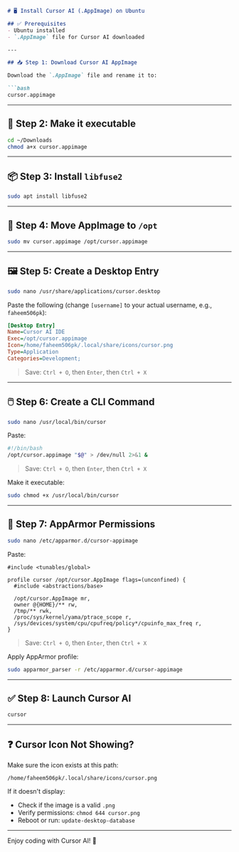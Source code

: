 ````markdown
# 🖥️ Install Cursor AI (.AppImage) on Ubuntu

## ✅ Prerequisites
- Ubuntu installed
- `.AppImage` file for Cursor AI downloaded

---

## 📥 Step 1: Download Cursor AI AppImage

Download the `.AppImage` file and rename it to:

```bash
cursor.appimage
````

---

## 📁 Step 2: Make it executable

```bash
cd ~/Downloads
chmod a+x cursor.appimage
```

---

## 📦 Step 3: Install `libfuse2`

```bash
sudo apt install libfuse2
```

---

## 🚚 Step 4: Move AppImage to `/opt`

```bash
sudo mv cursor.appimage /opt/cursor.appimage
```

---

## 🖼️ Step 5: Create a Desktop Entry

```bash
sudo nano /usr/share/applications/cursor.desktop
```

Paste the following (change `[username]` to your actual username, e.g., `faheem506pk`):

```ini
[Desktop Entry]
Name=Cursor AI IDE
Exec=/opt/cursor.appimage
Icon=/home/faheem506pk/.local/share/icons/cursor.png
Type=Application
Categories=Development;
```

> Save: `Ctrl + O`, then `Enter`, then `Ctrl + X`

---

## 🖱️ Step 6: Create a CLI Command

```bash
sudo nano /usr/local/bin/cursor
```

Paste:

```bash
#!/bin/bash
/opt/cursor.appimage "$@" > /dev/null 2>&1 &
```

> Save: `Ctrl + O`, then `Enter`, then `Ctrl + X`

Make it executable:

```bash
sudo chmod +x /usr/local/bin/cursor
```

---

## 🔐 Step 7: AppArmor Permissions

```bash
sudo nano /etc/apparmor.d/cursor-appimage
```

Paste:

```apparmor
#include <tunables/global>

profile cursor /opt/cursor.AppImage flags=(unconfined) {
  #include <abstractions/base>

  /opt/cursor.AppImage mr,
  owner @{HOME}/** rw,
  /tmp/** rwk,
  /proc/sys/kernel/yama/ptrace_scope r,
  /sys/devices/system/cpu/cpufreq/policy*/cpuinfo_max_freq r,
}
```

> Save: `Ctrl + O`, then `Enter`, then `Ctrl + X`

Apply AppArmor profile:

```bash
sudo apparmor_parser -r /etc/apparmor.d/cursor-appimage
```

---

## ✅ Step 8: Launch Cursor AI

```bash
cursor
```

---

## ❓ Cursor Icon Not Showing?

Make sure the icon exists at this path:

```
/home/faheem506pk/.local/share/icons/cursor.png
```

If it doesn't display:

* Check if the image is a valid `.png`
* Verify permissions: `chmod 644 cursor.png`
* Reboot or run: `update-desktop-database`

---

Enjoy coding with Cursor AI! 🚀

```
